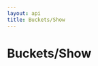 ```yaml
---
layout: api
title: Buckets/Show
---
```


# Buckets/Show

<api-explorer resource="http://api.rusic.dev/buckets/:bucket_id" method="GET">
  <api-header name="X-API-Key" required="true" value="abc123" editable-key="false"></api-header>
  <api-header name="Accept" required="true" value="application/vnd.rusic.v1+json" editable-key="false" editable-value="false"></api-header>
  <api-resource name="bucket_id" required="true" value="1"></api-resource>
</api-explorer>
